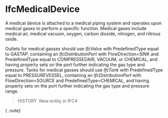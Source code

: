 IfcMedicalDevice
================

A medical device is attached to a medical piping system and operates upon medical gases to perform a specific function. Medical gases include medical air, medical vacuum, oxygen, carbon dioxide, nitrogen, and nitrous oxide.

Outlets for medical gasses should use _IfcValve_ with PredefinedType equal to GASTAP, containing an _IfcDistributionPort_ with FlowDirection=SINK and PredefinedType equal to COMPRESSEDAIR, VACUUM, or CHEMICAL, and having property sets on the port further indicating the gas type and pressure. Tanks for medical gasses should use _IfcTank_ with PredefinedType equal to PRESSUREVESSEL, containing an _IfcDistributionPort_ with FlowDirection=SOURCE and PredefinedType=CHEMICAL, and having property sets on the port further indicating the gas type and pressure range.

> HISTORY&nbsp; New entity in IFC4

{ .note}
>
